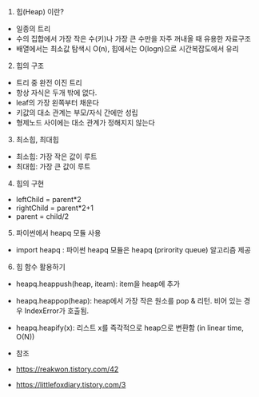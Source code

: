 1. 힙(Heap) 이란?
- 일종의 트리
- 수의 집합에서 가장 작은 수(키)나 가장 큰 수만을 자주 꺼내올 때 유용한 자료구조
- 배열에서는 최소값 탐색시 O(n), 힙에서는 O(logn)으로 시간복잡도에서 유리

2. 힙의 구조
- 트리 중 완전 이진 트리
- 항상 자식은 두개 밖에 없다.
- leaf의 가장 왼쪽부터 채운다
- 키값의 대소 관계는 부모/자식 간에만 성립
- 형제노드 사이에는 대소 관계가 정해지지 않는다

3. 최소힙, 최대힙
- 최소힙: 가장 작은 값이 루트
- 최대힙: 가장 큰 값이 루트

4. 힙의 구현
- leftChild = parent*2
- rightChild = parent*2+1
- parent = child/2

5. 파이썬에서 heapq 모듈 사용
- import heapq : 파이썬 heapq 모듈은 heapq (prirority queue) 알고리즘 제공

6. 힙 함수 활용하기
- heapq.heappush(heap, iteam): item을 heap에 추가
- heapq.heappop(heap): heap에서 가장 작은 원소를 pop & 리턴. 비어 있는 경우 IndexError가 호출됨.
- heapq.heapify(x): 리스트 x를 즉각적으로 heap으로 변환함 (in linear time, O(N))

- 참조
- https://reakwon.tistory.com/42
- https://littlefoxdiary.tistory.com/3
